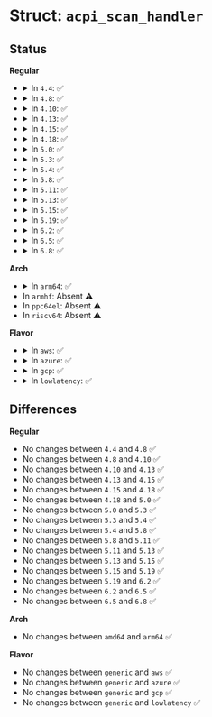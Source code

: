 # Struct: <code>acpi_scan_handler</code>

## Status
<b>Regular</b>
<ul>
<li>
<details>
<summary>In <code>4.4</code>: ✅</summary>

```c
struct acpi_scan_handler {
    const struct acpi_device_id *ids;
    struct list_head list_node;
    bool (*match)(const char *, const struct acpi_device_id **);
    int (*attach)(struct acpi_device *, const struct acpi_device_id *);
    void (*detach)(struct acpi_device *);
    void (*bind)(struct device *);
    void (*unbind)(struct device *);
    struct acpi_hotplug_profile hotplug;
};
```
</details>
</li>
<li>
<details>
<summary>In <code>4.8</code>: ✅</summary>

```c
struct acpi_scan_handler {
    const struct acpi_device_id *ids;
    struct list_head list_node;
    bool (*match)(const char *, const struct acpi_device_id **);
    int (*attach)(struct acpi_device *, const struct acpi_device_id *);
    void (*detach)(struct acpi_device *);
    void (*bind)(struct device *);
    void (*unbind)(struct device *);
    struct acpi_hotplug_profile hotplug;
};
```
</details>
</li>
<li>
<details>
<summary>In <code>4.10</code>: ✅</summary>

```c
struct acpi_scan_handler {
    const struct acpi_device_id *ids;
    struct list_head list_node;
    bool (*match)(const char *, const struct acpi_device_id **);
    int (*attach)(struct acpi_device *, const struct acpi_device_id *);
    void (*detach)(struct acpi_device *);
    void (*bind)(struct device *);
    void (*unbind)(struct device *);
    struct acpi_hotplug_profile hotplug;
};
```
</details>
</li>
<li>
<details>
<summary>In <code>4.13</code>: ✅</summary>

```c
struct acpi_scan_handler {
    const struct acpi_device_id *ids;
    struct list_head list_node;
    bool (*match)(const char *, const struct acpi_device_id **);
    int (*attach)(struct acpi_device *, const struct acpi_device_id *);
    void (*detach)(struct acpi_device *);
    void (*bind)(struct device *);
    void (*unbind)(struct device *);
    struct acpi_hotplug_profile hotplug;
};
```
</details>
</li>
<li>
<details>
<summary>In <code>4.15</code>: ✅</summary>

```c
struct acpi_scan_handler {
    const struct acpi_device_id *ids;
    struct list_head list_node;
    bool (*match)(const char *, const struct acpi_device_id **);
    int (*attach)(struct acpi_device *, const struct acpi_device_id *);
    void (*detach)(struct acpi_device *);
    void (*bind)(struct device *);
    void (*unbind)(struct device *);
    struct acpi_hotplug_profile hotplug;
};
```
</details>
</li>
<li>
<details>
<summary>In <code>4.18</code>: ✅</summary>

```c
struct acpi_scan_handler {
    const struct acpi_device_id *ids;
    struct list_head list_node;
    bool (*match)(const char *, const struct acpi_device_id **);
    int (*attach)(struct acpi_device *, const struct acpi_device_id *);
    void (*detach)(struct acpi_device *);
    void (*bind)(struct device *);
    void (*unbind)(struct device *);
    struct acpi_hotplug_profile hotplug;
};
```
</details>
</li>
<li>
<details>
<summary>In <code>5.0</code>: ✅</summary>

```c
struct acpi_scan_handler {
    const struct acpi_device_id *ids;
    struct list_head list_node;
    bool (*match)(const char *, const struct acpi_device_id **);
    int (*attach)(struct acpi_device *, const struct acpi_device_id *);
    void (*detach)(struct acpi_device *);
    void (*bind)(struct device *);
    void (*unbind)(struct device *);
    struct acpi_hotplug_profile hotplug;
};
```
</details>
</li>
<li>
<details>
<summary>In <code>5.3</code>: ✅</summary>

```c
struct acpi_scan_handler {
    const struct acpi_device_id *ids;
    struct list_head list_node;
    bool (*match)(const char *, const struct acpi_device_id **);
    int (*attach)(struct acpi_device *, const struct acpi_device_id *);
    void (*detach)(struct acpi_device *);
    void (*bind)(struct device *);
    void (*unbind)(struct device *);
    struct acpi_hotplug_profile hotplug;
};
```
</details>
</li>
<li>
<details>
<summary>In <code>5.4</code>: ✅</summary>

```c
struct acpi_scan_handler {
    const struct acpi_device_id *ids;
    struct list_head list_node;
    bool (*match)(const char *, const struct acpi_device_id **);
    int (*attach)(struct acpi_device *, const struct acpi_device_id *);
    void (*detach)(struct acpi_device *);
    void (*bind)(struct device *);
    void (*unbind)(struct device *);
    struct acpi_hotplug_profile hotplug;
};
```
</details>
</li>
<li>
<details>
<summary>In <code>5.8</code>: ✅</summary>

```c
struct acpi_scan_handler {
    const struct acpi_device_id *ids;
    struct list_head list_node;
    bool (*match)(const char *, const struct acpi_device_id **);
    int (*attach)(struct acpi_device *, const struct acpi_device_id *);
    void (*detach)(struct acpi_device *);
    void (*bind)(struct device *);
    void (*unbind)(struct device *);
    struct acpi_hotplug_profile hotplug;
};
```
</details>
</li>
<li>
<details>
<summary>In <code>5.11</code>: ✅</summary>

```c
struct acpi_scan_handler {
    const struct acpi_device_id *ids;
    struct list_head list_node;
    bool (*match)(const char *, const struct acpi_device_id **);
    int (*attach)(struct acpi_device *, const struct acpi_device_id *);
    void (*detach)(struct acpi_device *);
    void (*bind)(struct device *);
    void (*unbind)(struct device *);
    struct acpi_hotplug_profile hotplug;
};
```
</details>
</li>
<li>
<details>
<summary>In <code>5.13</code>: ✅</summary>

```c
struct acpi_scan_handler {
    const struct acpi_device_id *ids;
    struct list_head list_node;
    bool (*match)(const char *, const struct acpi_device_id **);
    int (*attach)(struct acpi_device *, const struct acpi_device_id *);
    void (*detach)(struct acpi_device *);
    void (*bind)(struct device *);
    void (*unbind)(struct device *);
    struct acpi_hotplug_profile hotplug;
};
```
</details>
</li>
<li>
<details>
<summary>In <code>5.15</code>: ✅</summary>

```c
struct acpi_scan_handler {
    const struct acpi_device_id *ids;
    struct list_head list_node;
    bool (*match)(const char *, const struct acpi_device_id **);
    int (*attach)(struct acpi_device *, const struct acpi_device_id *);
    void (*detach)(struct acpi_device *);
    void (*bind)(struct device *);
    void (*unbind)(struct device *);
    struct acpi_hotplug_profile hotplug;
};
```
</details>
</li>
<li>
<details>
<summary>In <code>5.19</code>: ✅</summary>

```c
struct acpi_scan_handler {
    const struct acpi_device_id *ids;
    struct list_head list_node;
    bool (*match)(const char *, const struct acpi_device_id **);
    int (*attach)(struct acpi_device *, const struct acpi_device_id *);
    void (*detach)(struct acpi_device *);
    void (*bind)(struct device *);
    void (*unbind)(struct device *);
    struct acpi_hotplug_profile hotplug;
};
```
</details>
</li>
<li>
<details>
<summary>In <code>6.2</code>: ✅</summary>

```c
struct acpi_scan_handler {
    const struct acpi_device_id *ids;
    struct list_head list_node;
    bool (*match)(const char *, const struct acpi_device_id **);
    int (*attach)(struct acpi_device *, const struct acpi_device_id *);
    void (*detach)(struct acpi_device *);
    void (*bind)(struct device *);
    void (*unbind)(struct device *);
    struct acpi_hotplug_profile hotplug;
};
```
</details>
</li>
<li>
<details>
<summary>In <code>6.5</code>: ✅</summary>

```c
struct acpi_scan_handler {
    const struct acpi_device_id *ids;
    struct list_head list_node;
    bool (*match)(const char *, const struct acpi_device_id **);
    int (*attach)(struct acpi_device *, const struct acpi_device_id *);
    void (*detach)(struct acpi_device *);
    void (*bind)(struct device *);
    void (*unbind)(struct device *);
    struct acpi_hotplug_profile hotplug;
};
```
</details>
</li>
<li>
<details>
<summary>In <code>6.8</code>: ✅</summary>

```c
struct acpi_scan_handler {
    const struct acpi_device_id *ids;
    struct list_head list_node;
    bool (*match)(const char *, const struct acpi_device_id **);
    int (*attach)(struct acpi_device *, const struct acpi_device_id *);
    void (*detach)(struct acpi_device *);
    void (*bind)(struct device *);
    void (*unbind)(struct device *);
    struct acpi_hotplug_profile hotplug;
};
```
</details>
</li>
</ul>
<b>Arch</b>
<ul>
<li>
<details>
<summary>In <code>arm64</code>: ✅</summary>

```c
struct acpi_scan_handler {
    const struct acpi_device_id *ids;
    struct list_head list_node;
    bool (*match)(const char *, const struct acpi_device_id **);
    int (*attach)(struct acpi_device *, const struct acpi_device_id *);
    void (*detach)(struct acpi_device *);
    void (*bind)(struct device *);
    void (*unbind)(struct device *);
    struct acpi_hotplug_profile hotplug;
};
```
</details>
</li>
<li>
In <code>armhf</code>: Absent ⚠️
</li>
<li>
In <code>ppc64el</code>: Absent ⚠️
</li>
<li>
In <code>riscv64</code>: Absent ⚠️
</li>
</ul>
<b>Flavor</b>
<ul>
<li>
<details>
<summary>In <code>aws</code>: ✅</summary>

```c
struct acpi_scan_handler {
    const struct acpi_device_id *ids;
    struct list_head list_node;
    bool (*match)(const char *, const struct acpi_device_id **);
    int (*attach)(struct acpi_device *, const struct acpi_device_id *);
    void (*detach)(struct acpi_device *);
    void (*bind)(struct device *);
    void (*unbind)(struct device *);
    struct acpi_hotplug_profile hotplug;
};
```
</details>
</li>
<li>
<details>
<summary>In <code>azure</code>: ✅</summary>

```c
struct acpi_scan_handler {
    const struct acpi_device_id *ids;
    struct list_head list_node;
    bool (*match)(const char *, const struct acpi_device_id **);
    int (*attach)(struct acpi_device *, const struct acpi_device_id *);
    void (*detach)(struct acpi_device *);
    void (*bind)(struct device *);
    void (*unbind)(struct device *);
    struct acpi_hotplug_profile hotplug;
};
```
</details>
</li>
<li>
<details>
<summary>In <code>gcp</code>: ✅</summary>

```c
struct acpi_scan_handler {
    const struct acpi_device_id *ids;
    struct list_head list_node;
    bool (*match)(const char *, const struct acpi_device_id **);
    int (*attach)(struct acpi_device *, const struct acpi_device_id *);
    void (*detach)(struct acpi_device *);
    void (*bind)(struct device *);
    void (*unbind)(struct device *);
    struct acpi_hotplug_profile hotplug;
};
```
</details>
</li>
<li>
<details>
<summary>In <code>lowlatency</code>: ✅</summary>

```c
struct acpi_scan_handler {
    const struct acpi_device_id *ids;
    struct list_head list_node;
    bool (*match)(const char *, const struct acpi_device_id **);
    int (*attach)(struct acpi_device *, const struct acpi_device_id *);
    void (*detach)(struct acpi_device *);
    void (*bind)(struct device *);
    void (*unbind)(struct device *);
    struct acpi_hotplug_profile hotplug;
};
```
</details>
</li>
</ul>

## Differences
<b>Regular</b>
<ul>
<li>
No changes between <code>4.4</code> and <code>4.8</code> ✅
</li>
<li>
No changes between <code>4.8</code> and <code>4.10</code> ✅
</li>
<li>
No changes between <code>4.10</code> and <code>4.13</code> ✅
</li>
<li>
No changes between <code>4.13</code> and <code>4.15</code> ✅
</li>
<li>
No changes between <code>4.15</code> and <code>4.18</code> ✅
</li>
<li>
No changes between <code>4.18</code> and <code>5.0</code> ✅
</li>
<li>
No changes between <code>5.0</code> and <code>5.3</code> ✅
</li>
<li>
No changes between <code>5.3</code> and <code>5.4</code> ✅
</li>
<li>
No changes between <code>5.4</code> and <code>5.8</code> ✅
</li>
<li>
No changes between <code>5.8</code> and <code>5.11</code> ✅
</li>
<li>
No changes between <code>5.11</code> and <code>5.13</code> ✅
</li>
<li>
No changes between <code>5.13</code> and <code>5.15</code> ✅
</li>
<li>
No changes between <code>5.15</code> and <code>5.19</code> ✅
</li>
<li>
No changes between <code>5.19</code> and <code>6.2</code> ✅
</li>
<li>
No changes between <code>6.2</code> and <code>6.5</code> ✅
</li>
<li>
No changes between <code>6.5</code> and <code>6.8</code> ✅
</li>
</ul>
<b>Arch</b>
<ul>
<li>
No changes between <code>amd64</code> and <code>arm64</code> ✅
</li>
</ul>
<b>Flavor</b>
<ul>
<li>
No changes between <code>generic</code> and <code>aws</code> ✅
</li>
<li>
No changes between <code>generic</code> and <code>azure</code> ✅
</li>
<li>
No changes between <code>generic</code> and <code>gcp</code> ✅
</li>
<li>
No changes between <code>generic</code> and <code>lowlatency</code> ✅
</li>
</ul>
